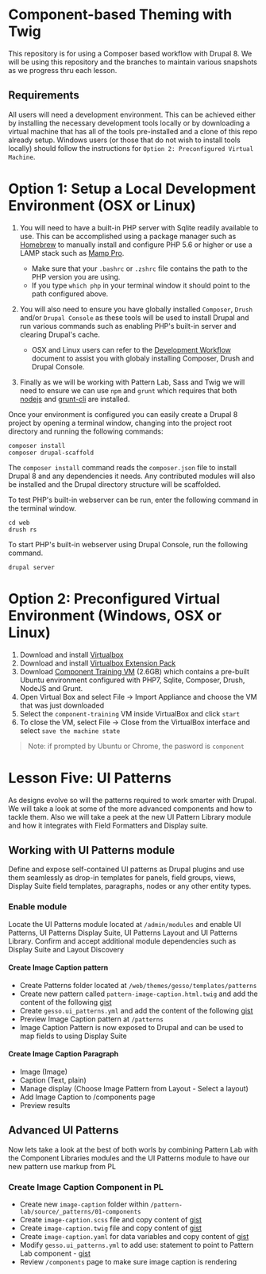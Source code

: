 # Component-based Theming with Twig
This repository is for using a Composer based workflow with Drupal 8.  We will be using this repository and the branches to maintain various snapshots as we progress thru each lesson.

## Requirements
All users will need a development environment. This can be achieved either by installing the necessary development tools locally or by downloading a virtual machine that has all of the tools pre-installed and a clone of this repo already setup. Windows users (or those that do not wish to install tools locally) should follow the instructions for `Option 2: Preconfigured Virtual Machine`.

# Option 1: Setup a Local Development Environment (OSX or Linux)
1) You will need to have a built-in PHP server with Sqlite readily available to use.  This can be accomplished using a package manager such as [Homebrew](https://brew.sh/) to manually install and configure PHP 5.6 or higher or use a LAMP stack such as [Mamp Pro](https://www.mamp.info/en/mamp-pro/).  

    * Make sure that your `.bashrc` or `.zshrc` file contains the path to the PHP version you are using.
    * If you type `which php` in your terminal window it should point to the path configured above.
2) You will also need to ensure you have globally installed `Composer`, `Drush` and/or `Drupal Console` as these tools will be used to install Drupal and run various commands such as enabling PHP's built-in server and clearing Drupal's cache.
    * OSX and Linux users can refer to the [Development Workflow](https://github.com/chazchumley/component-training/blob/master/docs/developer-workflow.pdf) document to assist you with globaly installing Composer, Drush and Drupal Console.

3) Finally as we will be working with Pattern Lab, Sass and Twig we will need to ensure we can use `npm` and `grunt` which requires that both [nodejs](https://nodejs.org/en/) and [grunt-cli](https://gruntjs.com/getting-started) are installed.

Once your environment is configured you can easily create a Drupal 8 project by opening a terminal window, changing into the project root directory and running the following commands:
```
composer install
composer drupal-scaffold
```
The `composer install` command reads the `composer.json` file to install Drupal 8 and any dependencies it needs.  Any contributed modules will also be installed and the Drupal directory structure will be scaffolded.

To test PHP's built-in webserver can be run, enter the following command in the terminal window.

```
cd web
drush rs
```

To start PHP's built-in webserver using Drupal Console, run the following command.

```
drupal server
```

# Option 2: Preconfigured Virtual Environment (Windows, OSX or Linux)
1) Download and install [Virtualbox](https://www.virtualbox.org/wiki/Downloads) 
2) Download and install [Virtualbox Extension Pack](https://www.virtualbox.org/wiki/Downloads)
3) Download [Component Training VM](https://drive.google.com/drive/folders/0B_zw0jyZ5Ij8ZUFLVS1RSFgwR00) (2.6GB) which contains a pre-built Ubuntu environment configured with PHP7, Sqlite, Composer, Drush, NodeJS and Grunt.
4) Open Virtual Box and select File -> Import Appliance and choose the VM that was just downloaded
5) Select the `component-training` VM inside VirtualBox and click `start`
6) To close the VM, select File -> Close from the VirtualBox interface and select `save the machine state`

> Note: if prompted by Ubuntu or Chrome, the pasword is `component`

# Lesson Five: UI Patterns
As designs evolve so will the patterns required to work smarter with Drupal.  We will take a look at some of the more advanced components and how to tackle them.  Also we will take a peek at the new UI Pattern Library module and how it integrates with Field Formatters and Display suite.

## Working with UI Patterns module
Define and expose self-contained UI patterns as Drupal plugins and use them seamlessly as drop-in templates for panels, field groups, views, Display Suite field templates, paragraphs, nodes or any other entity types.

### Enable module
Locate the UI Patterns module located at `/admin/modules` and enable UI Patterns, UI Patterns Display Suite, UI Patterns Layout and UI Patterns Library.  Confirm and accept additional module dependencies such as Display Suite and Layout Discovery

#### Create Image Caption pattern
- Create Patterns folder located at `/web/themes/gesso/templates/patterns`
- Create new pattern called `pattern-image-caption.html.twig` and add the content of the following [gist](https://gist.github.com/chazchumley/29c343837081cbc8a63dfb922231cc89)
- Create `gesso.ui_patterns.yml` and add the content of the following [gist](https://gist.github.com/chazchumley/39ee501d8863a1f916da42949118a601)
- Preview Image Caption pattern at `/patterns`
- Image Caption Pattern is now exposed to Drupal and can be used to map fields to using Display Suite

#### Create Image Caption Paragraph
- Image (Image)
- Caption (Text, plain)
- Manage display (Choose Image Pattern from Layout - Select a layout)
- Add Image Caption to /components page
- Preview results

## Advanced UI Patterns
Now lets take a look at the best of both worls by combining Pattern Lab with the Component Libraries modules and the UI Patterns module to have our new pattern use markup from PL

### Create Image Caption Component in PL
- Create new `image-caption` folder within `/pattern-lab/source/_patterns/01-components`
- Create `image-caption.scss` file and copy content of [gist](https://gist.github.com/chazchumley/75a80d84308408460621908b30a02cf0)
- Create `image-caption.twig` file and copy content of [gist](https://gist.github.com/chazchumley/44a8a25f0b8719325bcda68f03b77bb6)
- Create `image-caption.yaml` for data variables and copy content of [gist](https://gist.github.com/chazchumley/9724a8c48c73e7dbd6e2e736cc8bc06f)
- Modify `gesso.ui_patterns.yml` to add use: statement to point to Pattern Lab component - [gist](https://gist.github.com/chazchumley/642434aa7583a14d38b2a554094d412f)
- Review `/components` page to make sure image caption is rendering

